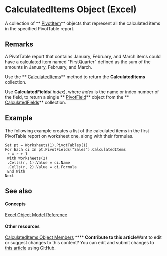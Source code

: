 
# CalculatedItems Object (Excel)

A collection of  ** [PivotItem](5829a1d9-0924-9ce8-1120-229e4595285a.md)** objects that represent all the calculated items in the specified PivotTable report.


## Remarks

A PivotTable report that contains January, February, and March items could have a calculated item named "FirstQuarter" defined as the sum of the amounts in January, February, and March.

Use the  ** [CalculatedItems](89818448-9a1e-0dcd-5e0f-479bf051d590.md)** method to return the **CalculatedItems** collection.

Use  **CalculatedFields**( _index_), where  _index_ is the name or index number of the field, to return a single ** [PivotField](52784960-e2da-b43a-1e37-2d4dae61c6d8.md)** object from the ** [CalculatedFields](6db4c889-f097-9a66-abc6-28f7f54f0478.md)** collection.


## Example

The following example creates a list of the calculated items in the first PivotTable report on worksheet one, along with their formulas.


```
Set pt = Worksheets(1).PivotTables(1) 
For Each ci In pt.PivotFields("Sales").CalculatedItems 
 r = r + 1 
 With Worksheets(2) 
 .Cells(r, 1).Value = ci.Name 
 .Cells(r, 2).Value = ci.Formula 
 End With 
Next
```


## See also


#### Concepts


 [Excel Object Model Reference](11ea8598-8a20-92d5-f98b-0da04263bf2c.md)
#### Other resources


 [CalculatedItems Object Members](8e27a07e-3f10-46d8-0a45-dda9285586d0.md)
****   **Contribute to this article**Want to edit or suggest changes to this content? You can edit and submit changes to  [this article](https://github.com/jhershey00/VBA_Excel_Test/OpenXMLCon/articles/daad9732-6a20-d146-050e-da9e1c1e6f33.md) using GitHub.

